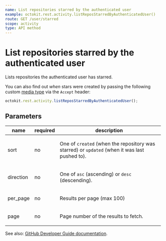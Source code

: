 ```yaml
---
name: List repositories starred by the authenticated user
example: octokit.rest.activity.listReposStarredByAuthenticatedUser()
route: GET /user/starred
scope: activity
type: API method
---
```


# List repositories starred by the authenticated user

Lists repositories the authenticated user has starred.

You can also find out _when_ stars were created by passing the following custom [media type](https://docs.github.com/rest/overview/media-types/) via the `Accept` header:

```js
octokit.rest.activity.listReposStarredByAuthenticatedUser();
```

## Parameters

<table>
  <thead>
    <tr>
      <th>name</th>
      <th>required</th>
      <th>description</th>
    </tr>
  </thead>
  <tbody>
    <tr><td>sort</td><td>no</td><td>

One of `created` (when the repository was starred) or `updated` (when it was last pushed to).

</td></tr>
<tr><td>direction</td><td>no</td><td>

One of `asc` (ascending) or `desc` (descending).

</td></tr>
<tr><td>per_page</td><td>no</td><td>

Results per page (max 100)

</td></tr>
<tr><td>page</td><td>no</td><td>

Page number of the results to fetch.

</td></tr>
  </tbody>
</table>

See also: [GitHub Developer Guide documentation](https://docs.github.com/rest/reference/activity#list-repositories-starred-by-the-authenticated-user).
